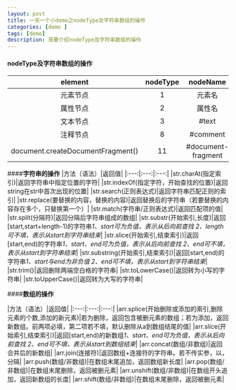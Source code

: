 ```yaml
---
layout: post
title: 一天一个小demo之nodeType及字符串数组的操作
categories: [demo ]
tags: [demo]
description: 简要介绍nodeType及字符串数组的操作
---
```



#### nodeType及字符串数组的操作
|element|nodeType|nodeName|nodeValue|
|:---:|:---:|:---:|:---:|
|元素节点|1|元素名|null|
|属性节点|2|属性名|属性值|
|文本节点|3| \#text|文本内容|
|注释节点|8|\#comment|注释内容|
|document.createDocumentFragment()|11|\#document-fragment|null|




####**字符串的操作**
|方法（语法）|返回值|
|:---:|:---:|:---:|
|str.charAt(指定索引)|返回字符串中指定位置的字符|
|str.indexOf(指定字符，开始查找的位置)|返回string在str中首次出现的位置|
|str.search(正则表达式)|返回字符串匹配正则的索引|
|str.replace(要替换的内容，替换的内容)|返回替换后的字符串（若要替换的内容存在多个，只替换第一个）|
|str.match(字符串/正则表达式)|返回匹配项的值|
|str.split(分隔符)|返回分隔后字符串组成的数组|
|str.substr(开始索引,长度)|返回[start,start+length-1)的字符串*1、start可为负值，表示从后向前查找* *2、length可不填，表示从start到字符串结束*|
|str.slice(开始索引,结束索引)|返回[start,end)的字符串*1、start、end可为负值，表示从后向前查找* *2、end可不填，表示从start到字符串结束*|
|str.substring(开始索引,结束索引)|返回[start,end)的字符串*1、start与end为非负值* *2、end可不填，表示从start到字符串结束*|
|str.trim()|返回删除两端空白格的字符串|
|str.toLowerCase()|返回转为小写的字符串|
|str.toUpperCase()|返回转为大写的字符串|






####**数组的操作**

|方法（语法）|返回值|
|:---:|:---:|:---:|
|arr.splice(开始删除或添加的索引,删除元素的个数,添加的新元素)|若为删除，返回包含被删元素的数组；若为添加，返回新数组。前两项必填，第二项若不填，默认删除从a到数组结尾的值|
|arr.slice(开始索引,结束索引)|返回[start,end)的新数组*1、start、end可为负值，表示从后向前查找* *2、end可不填，表示从start到数组结束*|
|arr.concat(数组/非数组)|返回合并后的新数组|
|arr.join(连接符)|返回数组+连接符的字符串。若不传实参，以，分隔|
|arr.push(数组/非数组)|在数组末尾追加，返回数组新长度|
|arr.pop(数组/非数组)|在数组末尾删除，返回被删元素|
|arr.unshift(数组/非数组)|在数组开头追加，返回新数组的长度|
|arr.shift(数组/非数组)|在数组末尾删除，返回被删元素|